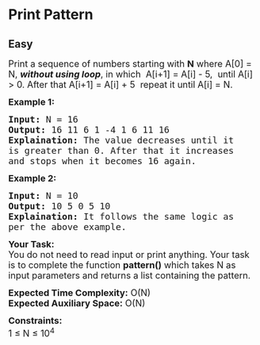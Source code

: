 # Print Pattern
## Easy
<div class="problems_problem_content__Xm_eO"><p><span style="font-size:18px">Print a sequence of numbers starting with <strong>N</strong>&nbsp;where A[0] = N, <strong><em>without using loop</em></strong>, in which&nbsp; A[i+1] = A[i] - 5,&nbsp; until A[i] &gt; 0.&nbsp;After that&nbsp;A[i+1] = A[i] + 5&nbsp; repeat it until A[i] = N.</span></p>

<p><strong><span style="font-size:18px">Example 1:</span></strong></p>

<pre><span style="font-size:18px"><strong>Input:</strong> N = 16
<strong>Output:</strong> 16 11 6 1 -4 1 6 11 16
<strong>Explaination:</strong> The value decreases until it 
is greater than 0. After that it increases 
and stops when it becomes 16 again.</span></pre>

<p><strong><span style="font-size:18px">Example 2:</span></strong></p>

<pre><span style="font-size:18px"><strong>Input:</strong> N = 10
<strong>Output:</strong> 10 5 0 5 10
<strong>Explaination:</strong> It follows the same logic as 
per the above example.</span></pre>

<p><span style="font-size:18px"><strong>Your Task:</strong><br>
You do not need to read input or print anything. Your task is to complete the function <strong>pattern()</strong> which takes N as input parameters and returns a list containing the pattern.</span></p>

<p><span style="font-size:18px"><strong>Expected Time Complexity:</strong> O(N)<br>
<strong>Expected Auxiliary Space:</strong> O(N)</span></p>

<p><span style="font-size:18px"><strong>Constraints:</strong><br>
1 ≤ N ≤ 10<sup>4</sup>&nbsp;</span></p>
</div>